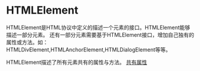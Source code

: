 # HTMLElement

HTMLElement是HTML协议中定义的描述一个元素的接口。HTMLElement能够描述一部分元素。
还有一部分元素需要基于HTMLElement接口，增加自己独有的属性或方法。如：HTMLDivElement,HTMLAnchorElement,HTMLDialogElement等等。

HTMLElement描述了所有元素共有的属性与方法。
[共有属性](https://developer.mozilla.org/zh-CN/docs/Web/HTML/Global_attributes)
